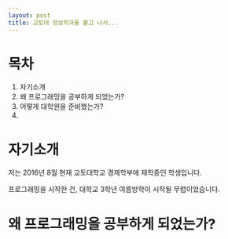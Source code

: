 ```yaml
---
layout: post
title: 교토대 정보학과를 붙고 나서...
---
```


# 목차
1. 자기소개
2. 왜 프로그래밍을 공부하게 되었는가?
3. 어떻게 대학원을 준비했는가?
4. 

# 자기소개

저는 2016년 8월 현재 교토대학교 경제학부에 재학중인 학생입니다.

프로그래밍을 시작한 건, 대학교 3학년 여름방학이 시작될 무렵이었습니다.

# 왜 프로그래밍을 공부하게 되었는가?

